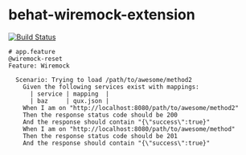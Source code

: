 # behat-wiremock-extension

[![Build Status](https://travis-ci.org/vpx/behat-wiremock-extension.svg?branch=master)](https://travis-ci.org/vpx/behat-wiremock-extension)

```gherkin
# app.feature
@wiremock-reset
Feature: Wiremock

  Scenario: Trying to load /path/to/awesome/method2
    Given the following services exist with mappings:
      | service | mapping  |
      | baz     | qux.json |
    When I am on "http://localhost:8080/path/to/awesome/method2"
    Then the response status code should be 200
    And the response should contain "{\"success\":true}"
    When I am on "http://localhost:8080/path/to/awesome/method"
    Then the response status code should be 201
    And the response should contain "{\"success\":true}"
```
